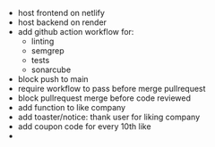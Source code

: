 - host frontend on netlify
- host backend on render
- add github action workflow for:
  - linting
  - semgrep
  - tests
  - sonarcube
- block push to main
- require workflow to pass before merge pullrequest
- block pullrequest merge before code reviewed
- add function to like company
- add toaster/notice: thank user for liking company
- add coupon code for every 10th like
-
